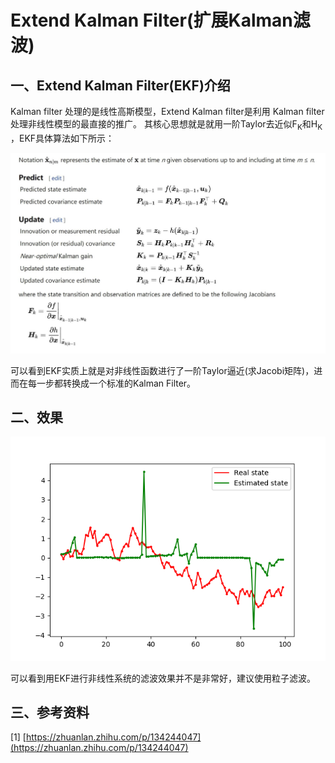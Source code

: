 # Extend Kalman Filter(扩展Kalman滤波)

## 一、Extend Kalman Filter(EKF)介绍
Kalman filter 处理的是线性高斯模型，Extend Kalman filter是利用 Kalman filter处理非线性模型的最直接的推广。
其核心思想就是就用一阶Taylor去近似F<sub>K</sub>和H<sub>K</sub> ，EKF具体算法如下所示：

![EKF](../resources/EKF/EKF_algorithm.jpg)

可以看到EKF实质上就是对非线性函数进行了一阶Taylor逼近(求Jacobi矩阵)，进而在每一步都转换成一个标准的Kalman Filter。

## 二、效果

![EKF](../results/EKF/EKF.png)

可以看到用EKF进行非线性系统的滤波效果并不是非常好，建议使用粒子滤波。

## 三、参考资料
[1] [https://zhuanlan.zhihu.com/p/134244047](https://zhuanlan.zhihu.com/p/134244047)





